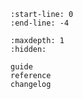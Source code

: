 ```{include} ../README.md
:start-line: 0
:end-line: -4
```

```{toctree}
:maxdepth: 1
:hidden:

guide
reference
changelog
```
